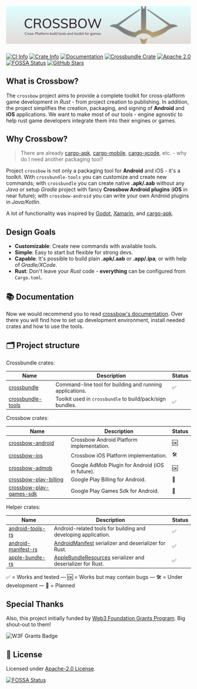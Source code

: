 # [![Crossbow Splash Image](.github/assets/splash.png)](https://github.com/dodorare/crossbow)

[![CI Info](https://github.com/dodorare/crossbow/workflows/CI/badge.svg)](https://github.com/dodorare/crossbow/actions)
[![Crate Info](https://img.shields.io/crates/v/crossbow.svg)](https://crates.io/crates/crossbow)
[![Documentation](https://img.shields.io/badge/docs.rs-crossbow-green)](https://docs.rs/crossbow/)
[![Crossbundle Crate](https://img.shields.io/crates/d/crossbundle?label=cargo%20installs)](https://crates.io/crates/crossbundle)
[![Apache 2.0](https://img.shields.io/badge/license-Apache%202.0-blue.svg)](./LICENSE)
[![FOSSA Status](https://app.fossa.com/api/projects/git%2Bgithub.com%2Fdodorare%2Fcrossbow.svg?type=shield)](https://app.fossa.com/projects/git%2Bgithub.com%2Fdodorare%2Fcrossbow?ref=badge_shield)
[![GitHub Stars](https://img.shields.io/github/stars/dodorare/crossbow.svg?style=social)](https://github.com/dodorare/crossbow/stargazers)

## What is Crossbow?

The `crossbow` project aims to provide a complete toolkit for cross-platform game development in *Rust* - from project creation to publishing. In addition, the project simplifies the creation, packaging, and signing of **Android** and **iOS** applications. We want to make most of our tools - engine agnostic to help rust game developers integrate them into their engines or games.

## Why Crossbow?

> There are already [cargo-apk](https://github.com/rust-windowing/android-ndk-rs/tree/master/cargo-apk), [cargo-mobile](https://github.com/BrainiumLLC/cargo-mobile), [cargo-xcode](https://gitlab.com/kornelski/cargo-xcode), etc. - why do I need another packaging tool?

Project `crossbow` is not only a packaging tool for **Android** and iOS - it's a toolkit. With `crossbundle-tools` you can customize and create new commands; with `crossbundle` you can create native **.apk/.aab** without any *Java* or setup *Gradle* project with fancy **Crossbow Android plugins** (**iOS** in near future); with `crossbow-android` you can write your own Android plugins in *Java/Kotlin*.

A lot of functionality was inspired by [Godot](https://github.com/godotengine/godot), [Xamarin](https://dotnet.microsoft.com/en-us/apps/xamarin), and [cargo-apk](https://github.com/rust-windowing/android-ndk-rs/tree/master/cargo-apk).

## Design Goals

* **Customizable**: Create new commands with available tools.
* **Simple**: Easy to start but flexible for strong devs.
* **Capable**: It's possible to build plain **.apk/.aab** or **.app/.ipa**; or with help of *Gradle/XCode*.
* **Rust**: Don't leave your *Rust* code - **everything** can be configured from `Cargo.toml`.

## 📚 Documentation

Now we would recommend you to read [crossbow's documentation](https://crossbow.dodorare.com/). Over there you will find how to set up development environment, install needed crates and how to use the tools.

## 🗂️ Project structure

Crossbundle crates:

| Name | Description | Status |
| ---- | ----------- | ------ |
| [crossbundle](./crossbundle/cli) | Command-line tool for building and running applications. | ✅ |
| [crossbundle-tools](./crossbundle/tools) | Toolkit used in `crossbundle` to build/pack/sign bundles. | ✅ |

Crossbow crates:

| Name | Description | Status |
| ---- | ----------- | ------ |
| [crossbow-android](./platform/android) | Crossbow Android Platform implementation. | 🆗 |
| [crossbow-ios](./platform/ios) | Crossbow iOS Platform implementation. | 🛠 |
| [crossbow-admob](./crossbow/admob) | Google AdMob Plugin for Android (iOS in future). | 🆗 |
| [crossbow-play-billing](./crossbow/play-billing) | Google Play Billing for Android. | 📝 |
| [crossbow-play-games-sdk](./crossbow/play-games-sdk) | Google Play Games Sdk for Android. | 📝 |

Helper crates:

| Name | Description | Status |
| ---- | ----------- | ------ |
| [android-tools-rs](https://github.com/dodorare/android-tools-rs) | Android-related tools for building and developing application. | ✅ |
| [android-manifest-rs](https://github.com/dodorare/android-manifest-rs) | [AndroidManifest](https://developer.android.com/guide/topics/manifest/manifest-intro) serializer and deserializer for Rust. | ✅ |
| [apple-bundle-rs](https://github.com/dodorare/apple-bundle-rs) | [AppleBundleResources](https://developer.apple.com/documentation/bundleresources) serializer and deserializer for Rust. | ✅ |

✅ = Works and tested — 🆗 = Works but may contain bugs — 🛠 = Under development — 📝 = Planned

## Special Thanks

Also, this project initially funded by [Web3 Foundation Grants Program](https://github.com/w3f/Grants-Program/blob/master/applications/crossbow.md). Big shout-out to them!

<img src=".github/assets/w3f_grants_badge.svg" alt="W3F Grants Badge" width="400px" />

## 📑 License

Licensed under [Apache-2.0 License](LICENSE).

[![FOSSA Status](https://app.fossa.com/api/projects/git%2Bgithub.com%2Fdodorare%2Fcrossbow.svg?type=large)](https://app.fossa.com/projects/git%2Bgithub.com%2Fdodorare%2Fcrossbow?ref=badge_large)
